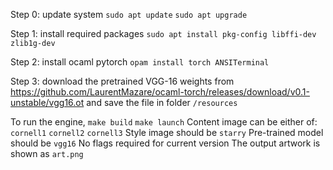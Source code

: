 Step 0: update system
`sudo apt update`
`sudo apt upgrade`


Step 1: install required packages
`sudo apt install pkg-config libffi-dev zlib1g-dev`

Step 2: install ocaml pytorch
`opam install torch ANSITerminal`

Step 3: download the pretrained VGG-16 weights from 
https://github.com/LaurentMazare/ocaml-torch/releases/download/v0.1-unstable/vgg16.ot
and save the file in folder `/resources`

To run the engine,
`make build`
`make launch`
Content image can be either of:
`cornell1` `cornell2` `cornell3`
Style image should be `starry`
Pre-trained model should be `vgg16`
No flags required for current version
The output artwork is shown as `art.png`